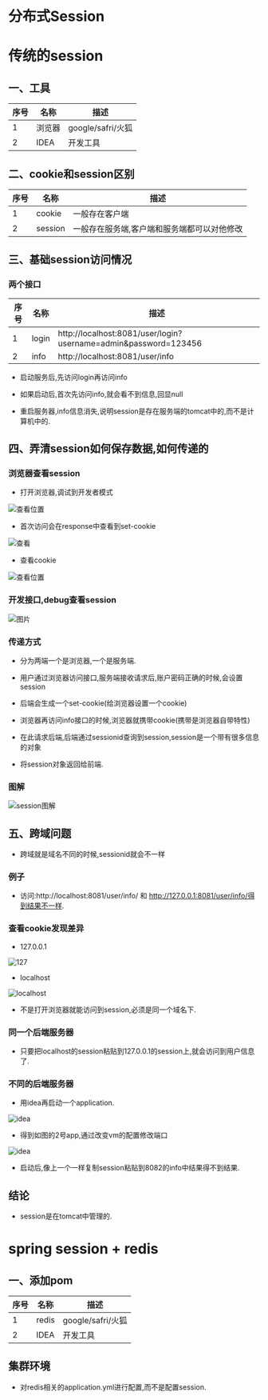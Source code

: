 

# 分布式Session


# 传统的session

## 一、工具


|序号| 名称  | 描述 |
|------|-------|------|
| 1 |  浏览器  | google/safri/火狐 |
| 2 |  IDEA  | 开发工具            |


## 二、cookie和session区别 

|序号| 名称  | 描述 |
|------|-------|------|
| 1 |  cookie  | 一般存在客户端 |
| 2 |  session  | 一般存在服务端,客户端和服务端都可以对他修改            |


## 三、基础session访问情况

### 两个接口

|序号| 名称  | 描述 |
|------|-------|------|
| 1 |  login  | http://localhost:8081/user/login?username=admin&password=123456 |
| 2 |  info  | http://localhost:8081/user/info            |

* 启动服务后,先访问login再访问info

* 如果启动后,首次先访问info,就会看不到信息,回显null

* 重启服务器,info信息消失,说明session是存在服务端的tomcat中的,而不是计算机中的.



## 四、弄清session如何保存数据,如何传递的

### 浏览器查看session

* 打开浏览器,调试到开发者模式

![查看位置](./2.png)

* 首次访问会在response中查看到set-cookie

![查看](./4.png)

* 查看cookie

![查看位置](./3.png)



### 开发接口,debug查看session


![图片](./1.png)




### 传递方式


* 分为两端一个是浏览器,一个是服务端.

* 用户通过浏览器访问接口,服务端接收请求后,账户密码正确的时候,会设置session


* 后端会生成一个set-cookie(给浏览器设置一个cookie)

* 浏览器再访问info接口的时候,浏览器就携带cookie(携带是浏览器自带特性)

* 在此请求后端,后端通过sessionid查询到session,session是一个带有很多信息的对象

* 将session对象返回给前端.


### 图解


![session图解](./5.png)

## 五、跨域问题

* 跨域就是域名不同的时候,sessionid就会不一样


### 例子


* 访问:http://localhost:8081/user/info/ 和
http://127.0.0.1:8081/user/info/得到结果不一样.


### 查看cookie发现差异


* 127.0.0.1


![127](./6.png)


* localhost

![localhost](./7.png)


* 不是打开浏览器就能访问到session,必须是同一个域名下.


### 同一个后端服务器

* 只要把localhost的session粘贴到127.0.0.1的session上,就会访问到用户信息了.



### 不同的后端服务器


* 用idea再启动一个application.

![idea](./8.png)


* 得到如图的2号app,通过改变vm的配置修改端口


![idea](./9.png)

* 启动后,像上一个一样复制session粘贴到8082的info中结果得不到结果.

## 结论


* session是在tomcat中管理的.




#  spring session + redis 


## 一、添加pom


|序号| 名称  | 描述 |
|------|-------|------|
| 1 |  redis  | google/safri/火狐 |
| 2 |  IDEA  | 开发工具            |


## 集群环境

* 对redis相关的application.yml进行配置,而不是配置session.


